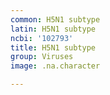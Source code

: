 ```yaml
---
common: H5N1 subtype
latin: H5N1 subtype
ncbi: '102793'
title: H5N1 subtype
group: Viruses
image: .na.character

---
```

